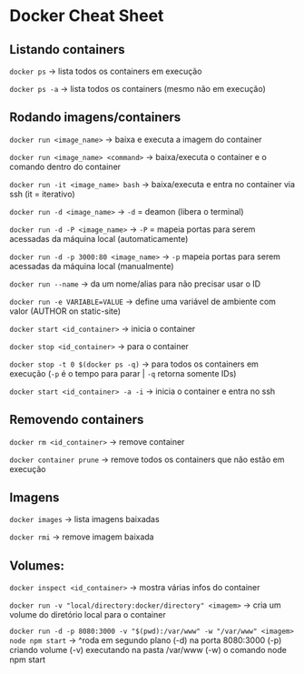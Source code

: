 # Docker Cheat Sheet

## Listando containers

`docker ps` -> lista todos os containers em execução

`docker ps -a` -> lista todos os containers (mesmo não em execução)

## Rodando imagens/containers

`docker run <image_name>` -> baixa e executa a imagem do container

`docker run <image_name> <command>` -> baixa/executa o container e o comando dentro do container

`docker run -it <image_name> bash` -> baixa/executa e entra no container via ssh (it = iterativo)

`docker run -d <image_name>` -> `-d` = deamon (libera o terminal)

`docker run -d -P <image_name>` -> `-P` = mapeia portas para serem acessadas da máquina local (automaticamente)

`docker run -d -p 3000:80 <image_name>` -> `-p` mapeia portas para serem acessadas da máquina local (manualmente)

`docker run --name` -> da um nome/alias para não precisar usar o ID

`docker run -e VARIABLE=VALUE` -> define uma variável de ambiente com valor (AUTHOR on static-site)

`docker start <id_container>` -> inicia o container

`docker stop <id_container>` -> para o container

`docker stop -t 0 $(docker ps -q)` -> para todos os containers em execução (`-p` é o tempo para parar | `-q` retorna somente IDs)

`docker start <id_container> -a -i` -> inicia o container e entra no ssh


## Removendo containers

`docker rm <id_container>` -> remove container

`docker container prune` -> remove todos os containers que não estão em execução

## Imagens

`docker images` -> lista imagens baixadas

`docker rmi` -> remove imagem baixada

## Volumes:

`docker inspect <id_container>` -> mostra várias infos do container

`docker run -v "local/directory:docker/directory" <imagem>` -> cria um volume do diretório local para o container

`docker run -d -p 8080:3000 -v "$(pwd):/var/www" -w "/var/www" <imagem> node npm start` ->
^roda em segundo plano (-d) na porta 8080:3000 (-p) criando volume (-v) executando na pasta /var/www (-w) o comando node npm start